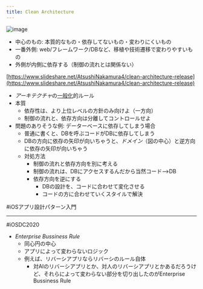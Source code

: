 ```yaml
---
title: Clean Architecture
---
```


![image](https://gyazo.com/b92336ee397b1bbbca075e2af3287737/thumb/1000)

* 中心のもの: 本質的なもの・依存してないもの・変わりにくいもの
* 一番外側: web/フレームワーク/DBなど、移植や技術遷移で変わりやすいもの
* 外側が内側に依存する（制御の流れとは関係ない）

[https://www.slideshare.net/AtsushiNakamura4/clean-architecture-release](https://www.slideshare.net/AtsushiNakamura4/clean-architecture-release)

* *アーキテクチャ*の[一般化](%E4%B8%80%E8%88%AC%E5%8C%96.md)的ルール
* 本質
  * 依存性は、より上位レベルの方針のみ向けよ（一方向）
  * 制御の流れと、依存方向は分離してコントロールせよ
* 問題のありそうな例: データーベースに依存してしまう場合
  * 普通に書くと、DBを呼ぶコードがDBに依存してしまう
  * DBの方向に依存の矢印が向いちゃうと、*ドメイン*（図の中心）と逆方向に依存の矢印が向いちゃう
  * 対処方法
    * 制御の流れと依存方向を別に考える
    * 制御の流れは、DBにアクセスするんだから当然コード-->DB
    * 依存方向を逆にする
      * DBの設計を、コードに合わせて変化させる
      * コードの方に合わせていくスタイルで解決

\#iOSアプリ設計パターン入門

---

\#iOSDC2020

* *Enterprise Bussiness Rule*
  * 同心円の中心
  * アプリによって変わらないロジック
  * 例えば、リバーシアプリならリバーシのルール自体
    * 対AIのリバーシアプリとか、対人のリバーシアプリとかあるだろうけど、それらによって変わらない部分を切り出したのがEnterprise Bussiness Rule
